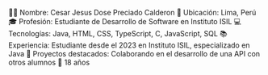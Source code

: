  👨‍💻 Nombre: Cesar Jesus Dose Preciado Calderon
📍 Ubicación: Lima, Perú
🎓 Profesión: Estudiante de Desarrollo de Software en Instituto ISIL
💻 Tecnologías: Java, HTML, CSS, TypeScript, C, JavaScript, SQL
📚 Experiencia: Estudiante desde el 2023 en Instituto ISIL, especializado en Java
🚀 Proyectos destacados: Colaborando en el desarrollo de una API con otros alumnos
🎉 18 años
